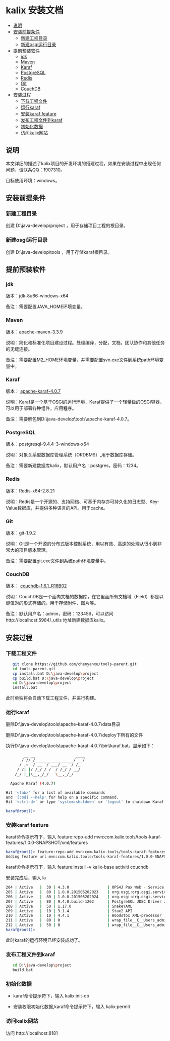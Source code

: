# kalix 安装文档

- [说明](##说明)
- [安装前提条件](#安装前提条件)
    - [新建工程目录](##新建工程目录)
    - [新建osgi运行目录](##新建osgi运行目录) 
- [提前预装软件](#提前预装软件)
    - [jdk](##jdk)
    - [Maven](##Maven)
    - [Karaf](##Karaf)
    - [PostgreSQL](##PostgreSQL)
    - [Redis](##Redis)
    - [Git](##Git)
    - [CouchDB](##CouchDB)
- [安装过程](#安装过程)
    - [下载工程文件](##下载工程文件)
    - [运行karaf](##运行karaf)
    - [安装karaf feature](##安装karaf-feature)
    - [发布工程文件到karaf](##发布工程文件到karaf)
    - [初始化数据](##初始化数据)
    - [访问kalix网站](##访问kalix网站)   


## 说明

本文详细的描述了kalix项目的开发环境的搭建过程，如果在安装过程中出现任何问题，请联系QQ：1907310。

目标使用环境：windows。

## 安装前提条件

### 新建工程目录

创建 D:\java-develop\project ，用于存储项目工程的根目录。

### 新建osgi运行目录

创建 D:\java-develop\tools ，用于存储karaf根目录。

## 提前预装软件

### jdk

版本：jdk-8u66-windows-x64
  
备注：需要配置JAVA_HOME环境变量。
  
### Maven

版本：apache-maven-3.3.9
  
说明：简化和标准化项目建设过程。处理编译，分配，文档，团队协作和其他任务的无缝连接。
  
备注：需要配置M2_HOME环境变量，并需要配置svn.exe文件到系统path环境变量中。
  
### Karaf

版本： [apache-karaf-4.0.7](http://karaf.apache.org)
  
说明：Karaf是一个基于OSGi的运行环境，Karaf提供了一个轻量级的OSGi容器，可以用于部署各种组件，应用程序。
  
备注：需要解包到D:\java-develop\tools\apache-karaf-4.0.7。
  
### PostgreSQL

版本：postgresql-9.4.4-3-windows-x64
  
说明：对象关系型数据库管理系统（ORDBMS）,用于数据库存储。
  
备注：需要新建数据库kalix，默认用户名：postgres，密码：1234。
  
### Redis

版本：Redis-x64-2.8.21
  
说明：Redis是一个开源的、支持网络、可基于内存亦可持久化的日志型、Key-Value数据库，并提供多种语言的API。用于cache。
  
### Git

版本：git-1.9.2
  
说明：Git是一个开源的分布式版本控制系统，用以有效、高速的处理从很小到非常大的项目版本管理。
  
备注：需要配置git.exe文件到系统path环境变量中。
  
### CouchDB

版本： [couchdb-1.6.1_R16B02](http://couchdb.apache.org)
  
说明：CouchDB是一个面向文档的数据库，在它里面所有文档域（Field）都是以键值对的形式存储的。用于存储附件、图片等。
  
备注：默认用户名：admin，密码：123456，可以访问 http://localhost:5984/_utils 地址新建数据库kalix。

## 安装过程

### 下载工程文件

```bash
   git clone https://github.com/chenyanxu/tools-parent.git
   cd tools-parent.git
   cp install.bat D:\java-develop\project
   cp build.bat D:\java-develop\project
   cd D:\java-develop\project
   install.bat
```

此时单独将会自动下载工程文件，并进行构建。

### 运行karaf

删除D:\java-develop\tools\apache-karaf-4.0.7\data目录

删除D:\java-develop\tools\apache-karaf-4.0.7\deploy下所有的文件

执行D:\java-develop\tools\apache-karaf-4.0.7\bin\karaf.bat。显示如下：

```bash
        __ __                  ____      
       / //_/____ __________ _/ __/      
      / ,<  / __ `/ ___/ __ `/ /_        
     / /| |/ /_/ / /  / /_/ / __/        
    /_/ |_|\__,_/_/   \__,_/_/         

  Apache Karaf (4.0.7)

Hit '<tab>' for a list of available commands
and '[cmd] --help' for help on a specific command.
Hit '<ctrl-d>' or type 'system:shutdown' or 'logout' to shutdown Karaf.

karaf@root()>
```

### 安装karaf feature

karaf命令提示符下，输入 feature:repo-add mvn:com.kalix.tools/tools-karaf-features/1.0.0-SNAPSHOT/xml/features

```bash
karaf@root()> feature:repo-add mvn:com.kalix.tools/tools-karaf-features/1.0.0-SNAPSHOT/xml/features
Adding feature url mvn:com.kalix.tools/tools-karaf-features/1.0.0-SNAPSHOT/xml/features
```

karaf命令提示符下，输入 feature:install -v kalix-base activiti couchdb 

安装完成后，输入 la

```bash
204 | Active   |  30 | 4.3.0                 | OPS4J Pax Web - Service SPI
205 | Active   |  80 | 1.0.0.201505202023    | org.osgi:org.osgi.service.jdbc
206 | Active   |  80 | 1.0.0.201505202024    | org.osgi:org.osgi.service.jpa
207 | Active   |  80 | 9.4.0.build-1202      | PostgreSQL JDBC Driver JDBC41
208 | Active   |  50 | 1.17.0                | SnakeYAML
209 | Active   |  10 | 3.1.4                 | Stax2 API
210 | Active   |  10 | 4.4.1                 | Woodstox XML-processor
211 | Active   |  80 | 0                     | wrap_file__C__Users_admin_.m2_repository_de_danielbechler_java-object-diff_0.92.1_java-object-diff-0.92.1.jar
212 | Active   |  50 | 0                     | wrap_file__C__Users_admin_.m2_repository_io_swagger_swagger-parser_1.0.22_swagger-parser-1.0.22.jar
karaf@root()>
```

此时karaf的运行环境已经安装成功了。

### 发布工程文件到karaf

```bash
   cd D:\java-develop\project
   build.bat
```

### 初始化数据

* karaf命令提示符下，输入 kalix:init-db

* 安装权限初始化数据,karaf命令提示符下，输入 kalix:permit

### 访问kalix网站

访问 http://localhost:8181 